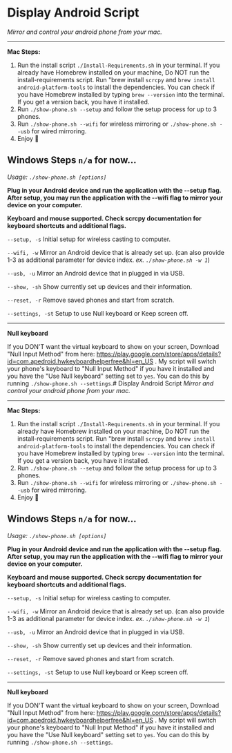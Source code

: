 # Display Android Script
*Mirror and control your android phone from your mac.*

---

**Mac Steps:**
1. Run the install script `./Install-Requirements.sh` in your terminal. If you already have Homebrew installed on your machine, Do NOT run the install-requirements script. Run "brew install `scrcpy` and `brew install android-platform-tools` to install the dependencies. You can check if you have Homebrew installed by typing `brew --version` into the terminal. If you get a version back, you have it installed.
2. Run `./show-phone.sh --setup` and follow the setup process for up to 3 phones.
3. Run `./show-phone.sh --wifi` for wireless mirroring or `./show-phone.sh --usb` for wired mirroring.
4. Enjoy 🤙️

**Windows Steps**
`n/a` for now...
---

*Usage: `./show-phone.sh [options]`*

**Plug in your Android device and run the application with the --setup flag.**
**After setup, you may run the application with the --wifi flag to mirror your device on your computer.**

**Keyboard and mouse supported. Check scrcpy documentation for keyboard shortcuts and additional flags.**

`--setup, -s`
        Initial setup for wireless casting to computer.

`--wifi, -w`
        Mirror an Android device that is already set up. (can also provide 1-3 as additional parameter for device index. *ex. `./show-phone.sh -w 1`*)

`--usb, -u`
        Mirror an Android device that in plugged in via USB.
 
`--show, -sh`
        Show currently set up devices and their information.
 
`--reset, -r`
        Remove saved phones and start from scratch.

`--settings, -st`
        Setup to use Null keyboard or Keep screen off.

---

**Null keyboard**

If you DON'T want the virtual keyboard to show on your screen, Download "Null Input Method" from here: https://play.google.com/store/apps/details?id=com.apedroid.hwkeyboardhelperfree&hl=en_US . My script will switch your phone's keyboard to "Null Input Method" if you have it installed and you have the "Use Null keyboard" setting set to `yes`. You can do this by running `./show-phone.sh --settings`.# Display Android Script
*Mirror and control your android phone from your mac.*

---

**Mac Steps:**
1. Run the install script `./Install-Requirements.sh` in your terminal. If you already have Homebrew installed on your machine, Do NOT run the install-requirements script. Run "brew install `scrcpy` and `brew install android-platform-tools` to install the dependencies. You can check if you have Homebrew installed by typing `brew --version` into the terminal. If you get a version back, you have it installed.
2. Run `./show-phone.sh --setup` and follow the setup process for up to 3 phones.
3. Run `./show-phone.sh --wifi` for wireless mirroring or `./show-phone.sh --usb` for wired mirroring.
4. Enjoy 🤙️

**Windows Steps**
`n/a` for now...
---

*Usage: `./show-phone.sh [options]`*

**Plug in your Android device and run the application with the --setup flag.**
**After setup, you may run the application with the --wifi flag to mirror your device on your computer.**

**Keyboard and mouse supported. Check scrcpy documentation for keyboard shortcuts and additional flags.**

`--setup, -s`
        Initial setup for wireless casting to computer.

`--wifi, -w`
        Mirror an Android device that is already set up. (can also provide 1-3 as additional parameter for device index. *ex. `./show-phone.sh -w 1`*)

`--usb, -u`
        Mirror an Android device that in plugged in via USB.
 
`--show, -sh`
        Show currently set up devices and their information.
 
`--reset, -r`
        Remove saved phones and start from scratch.

`--settings, -st`
        Setup to use Null keyboard or Keep screen off.

---

**Null keyboard**

If you DON'T want the virtual keyboard to show on your screen, Download "Null Input Method" from here: https://play.google.com/store/apps/details?id=com.apedroid.hwkeyboardhelperfree&hl=en_US . My script will switch your phone's keyboard to "Null Input Method" if you have it installed and you have the "Use Null keyboard" setting set to `yes`. You can do this by running `./show-phone.sh --settings`.
